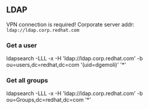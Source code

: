 ## LDAP
VPN connection is required!
Corporate server addr: `ldap://ldap.corp.redhat.com`

### Get a user
ldapsearch -LLL -x -H 'ldap://ldap.corp.redhat.com' -b ou=users,dc=redhat,dc=com '(uid=dgemoli)' '*'

### Get all groups
ldapsearch -LLL -x -H 'ldap://ldap.corp.redhat.com' -b ou=Groups,dc=redhat,dc=com '*' 

